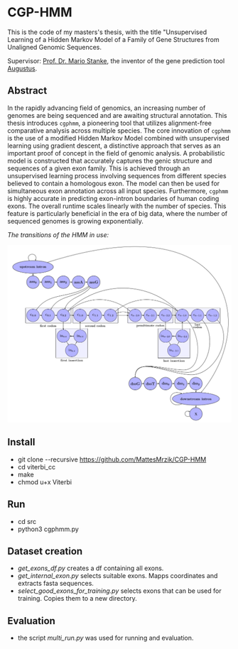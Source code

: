 # CGP-HMM
This is the code of my masters's thesis, with the title "Unsupervised Learning of a Hidden Markov Model of a Family of Gene Structures from Unaligned Genomic Sequences.

Supervisor: [Prof. Dr. Mario Stanke](https://math-inf.uni-greifswald.de/en/department/about-us/employees/prof-dr-mario-stanke-english/), the inventor of the gene prediction tool [Augustus](http://bioinf.uni-greifswald.de/augustus/).
## Abstract
In the rapidly advancing field of genomics, an increasing number of genomes are being
sequenced and are awaiting structural annotation. This thesis introduces `cgphmm`, a pioneering tool that utilizes alignment-free comparative analysis across multiple species.
The core innovation of `cgphmm` is the use of a modified Hidden Markov Model combined
with unsupervised learning using gradient descent, a distinctive approach that serves as
an important proof of concept in the field of genomic analysis. A probabilistic model is
constructed that accurately captures the genic structure and sequences of a given exon
family. This is achieved through an unsupervised learning process involving sequences
from different species believed to contain a homologous exon. The model can then be
used for simultaneous exon annotation across all input species. Furthermore, `cgphmm`
is highly accurate in predicting exon-intron boundaries of human coding exons. The
overall runtime scales linearly with the number of species. This feature is particularly
beneficial in the era of big data, where the number of sequenced genomes is growing
exponentially.

*The transitions of the HMM in use:*

![See data/hmm.png](https://github.com/MattesMrzik/CGP-HMM/blob/master/data/hmm.png)

## Install

* git clone --recursive https://github.com/MattesMrzik/CGP-HMM
* cd viterbi_cc
* make
* chmod u+x Viterbi

## Run

* cd src
* python3 cgphmm.py

## Dataset creation
* _get\_exons\_df.py_ creates a df containing all exons.
* _get\_internal\_exon.py_ selects suitable exons. Mapps coordinates and extracts fasta sequences.
* _select\_good\_exons\_for\_training.py_ selects exons that can be used for training. Copies them to a new directory.

## Evaluation
* the script _multi\_run.py_ was used for running and evaluation.
